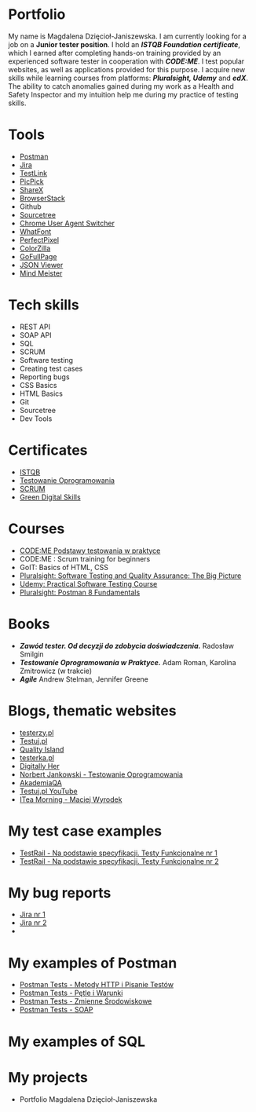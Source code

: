 # Portfolio
My name is Magdalena Dzięcioł-Janiszewska. I am currently looking for a job on a **Junior tester position**. I hold an ***ISTQB Foundation certificate***, which I earned after completing hands-on training provided by an experienced software tester in cooperation with ***CODE:ME***. I test popular websites, as well as applications provided for this purpose. I acquire new skills while learning courses from platforms: ***Pluralsight, Udemy*** and ***edX***. The ability to catch anomalies gained during my work as a Health and Safety Inspector and my intuition help me during my practice of testing skills.
# Tools
- [Postman](https://www.postman.com/)
- [Jira](https://www.atlassian.com/software/jira)
- [TestLink](https://test-link.pl/login.php)
- [PicPick](https://picpick.app/pl/features)
- [ShareX](https://getsharex.com/)
- [BrowserStack](https://www.browserstack.com/)
- Github
- [Sourcetree](https://www.sourcetreeapp.com/)
- [Chrome User Agent Switcher](https://chrome.google.com/webstore/detail/user-agent-switcher-for-c/djflhoibgkdhkhhcedjiklpkjnoahfmg)
- [WhatFont](https://chrome.google.com/webstore/detail/whatfont/jabopobgcpjmedljpbcaablpmlmfcogm)
- [PerfectPixel](https://chrome.google.com/webstore/detail/perfectpixel-by-welldonec/dkaagdgjmgdmbnecmcefdhjekcoceebi?hl=pl)
- [ColorZilla](https://chrome.google.com/webstore/detail/colorzilla/bhlhnicpbhignbdhedgjhgdocnmhomnp)
- [GoFullPage](https://chrome.google.com/webstore/detail/gofullpage-full-page-scre/fdpohaocaechififmbbbbbknoalclacl)
- [JSON Viewer](https://chrome.google.com/webstore/detail/json-viewer/gbmdgpbipfallnflgajpaliibnhdgobh)
- [Mind Meister](https://www.mindmeister.com/)
# Tech skills
- REST API
- SOAP API
- SQL
- SCRUM
- Software testing
- Creating test cases
- Reporting bugs
- CSS Basics
- HTML Basics
- Git
- Sourcetree
- Dev Tools
# Certificates
- [ISTQB](https://1drv.ms/b/s!Arn5vK3tcZDQhcE8kTW0qc_7iv5gfw?e=Y6uhpu)
- [Testowanie Oprogramowania](https://1drv.ms/b/s!Arn5vK3tcZDQhcE7Puc9jtNxTEWKqA?e=cGNcmr)
- [SCRUM](https://1drv.ms/b/s!Arn5vK3tcZDQhcE_d1RfYNC23wFXAQ?e=oLOqwx)
- [Green Digital Skills](https://1drv.ms/b/s!Arn5vK3tcZDQhcE9hWFjnyQkqoLD2g?e=ASBhTz)
# Courses
- [CODE:ME Podstawy testowania w praktyce](https://codeme.pl/kursy/testowanie-zdalnie)
- CODE:ME : Scrum training for beginners
- GoIT: Basics of HTML, CSS
- [Pluralsight: Software Testing and Quality Assurance: The Big Picture](https://app.pluralsight.com/library/courses/software-testing-quality-assurance-big-picture/table-of-contents)
- [Udemy: Practical Software Testing Course](https://www.udemy.com/course/praktyczny-kurs-testowania-oprogramowania/learn/lecture/28938764?start=945#overview)
- [Pluralsight: Postman 8 Fundamentals](https://app.pluralsight.com/library/courses/postman-fundamentals/table-of-contents)
# Books
- ***Zawód tester. Od decyzji do zdobycia doświadczenia.*** Radosław Smilgin
- ***Testowanie Oprogramowania w Praktyce.*** Adam Roman, Karolina Zmitrowicz (w trakcie)
- ***Agile*** Andrew Stelman, Jennifer Greene
# Blogs, thematic websites
- [testerzy.pl](https://testerzy.pl/)
- [Testuj.pl](https://testuj.pl/blog/)
- [Quality Island](https://qualityisland.pl/blog/)
- [testerka.pl](https://testerka.pl/)
- [Digitally Her](http://digitallyher.pl/)
- [Norbert Jankowski - Testowanie Oprogramowania](https://www.youtube.com/@TestowaniePodcast)
- [AkademiaQA](https://www.youtube.com/@akademiaqa)
- [Testuj.pl YouTube](https://www.youtube.com/@testujplcommunity)
- [ITea Morning - Maciej Wyrodek](https://www.youtube.com/@ITeaMorning/about)
# My test case examples
- [TestRail - Na podstawie specyfikacji. Testy Funkcjonalne nr 1](https://1drv.ms/i/s!Arn5vK3tcZDQhcNEKsxGd8O398-GiQ?e=2M0ufL)
- [TestRail - Na podstawie specyfikacji. Testy Funkcjonalne nr 2](https://1drv.ms/i/s!Arn5vK3tcZDQhcNFYB5q-lmm9Lc-vA?e=F5Ryt1)
# My bug reports
- [Jira nr 1](https://1drv.ms/i/s!Arn5vK3tcZDQhcNHnvVZM0YETBoqxg?e=qD7xiR)
- [Jira nr 2](https://1drv.ms/i/s!Arn5vK3tcZDQhcNJMNYpgmyrdioQFg?e=L6KFwW)
- 
# My examples of Postman
- [Postman Tests - Metody HTTP i Pisanie Testów](https://github.com/Lena2105/Portfolio/blob/main/PostmanTest/Metody%20HTTP%2C%20Pisanie%20test%C3%B3w.postman_collection.json)
- [Postman Tests - Pętle i Warunki](https://github.com/Lena2105/Portfolio/blob/main/PostmanTest/P%C4%99tle%20i%20warunki.postman_collection.json)
- [Postman Tests - Zmienne Środowiskowe](https://github.com/Lena2105/Portfolio/tree/main/PostmanTest/ZmienneSrodowiskowe)
- [Postman Tests - SOAP](https://github.com/Lena2105/Portfolio/blob/main/PostmanTest/SOAP.postman_collection.json)
# My examples of SQL
# My projects
- Portfolio Magdalena Dzięcioł-Janiszewska

